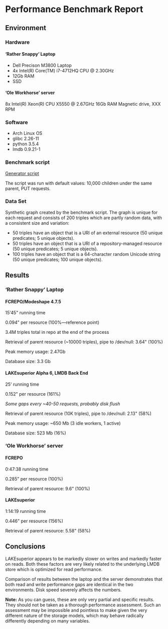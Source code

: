 # Performance Benchmark Report

## Environment

### Hardware

#### ‘Rather Snappy’ Laptop

- Dell Precison M3800 Laptop
- 4x Intel(R) Core(TM) i7-4712HQ CPU @ 2.30GHz
- 12Gb RAM
- SSD

#### ‘Ole Workhorse’ server

8x Intel(R) Xeon(R) CPU X5550  @ 2.67GHz
16Gb RAM
Magnetic drive, XXX RPM

### Software

- Arch Linux OS
- glibc 2.26-11
- python 3.5.4
- lmdb 0.9.21-1

### Benchmark script

[Generator script](../../util/benchmark.py)

The script was run with default values: 10,000 children under the same parent,
PUT requests.

### Data Set

Synthetic graph created by the benchmark script. The graph is unique for each
request and consists of 200 triples which are partly random data, with a
consistent size and variation:

- 50 triples have an object that is a URI of an external resource (50 unique
  predicates; 5 unique objects).
- 50 triples have an object that is a URI of a repository-managed resource
  (50 unique predicates; 5 unique objects).
- 100 triples have an object that is a 64-character random Unicode string
  (50 unique predicates; 100 unique objects).

## Results

### ‘Rather Snappy’ Laptop

#### FCREPO/Modeshape 4.7.5

15'45" running time

0.094" per resource (100%—reference point)

3.4M triples total in repo at the end of the process

Retrieval of parent resource (~10000 triples), pipe to /dev/null: 3.64" (100%)

Peak memory usage: 2.47Gb

Database size: 3.3 Gb


#### LAKEsuperior Alpha 6, LMDB Back End

25' running time

0.152" per resource (161%)

*Some gaps every ~40-50 requests, probably disk flush*

Retrieval of parent resource (10K triples), pipe to /dev/null: 2.13" (58%)

Peak memory usage: ~650 Mb (3 idle workers, 1 active)

Database size: 523 Mb (16%)

### ‘Ole Workhorse’ server

#### FCREPO

0:47:38 running time

0.285" per resource (100%)

Retrieval of parent resource: 9.6" (100%)

#### LAKEsuperior

1:14:19 running time

0.446" per resource (156%)

Retrieval of parent resource: 5.58" (58%)

## Conclusions

LAKEsuperior appears to be markedly slower on writes and markedly faster on
reads. Both these factors are very likely related to the underlying LMDB store
which is optimized for read performance.

Comparison of results between the laptop and the server demonstrates that both
read and write performance gaps
are identical in the two environments. Disk speed severely affects the numbers.

**Note:** As you can guess, these are only very partial and specific results. They
should not be taken as a thorough performance assessment. Such an assessment
may be impossible and pointless to make given the very different nature of
the storage models, which may behave radically differently depending on many
variables.
